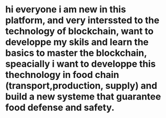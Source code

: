 # hi everyone i am new in this platform, and very interssted to the technology of blockchain, want to developpe my skils and learn the basics to master the blockchain, speacially i want to developpe this thechnology in food chain (transport,production, supply) and build a new systeme that guarantee food defense and safety.
